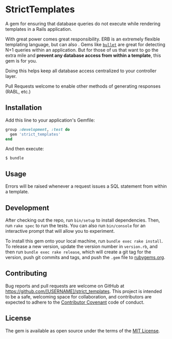 # StrictTemplates

A gem for ensuring that database queries do not execute while
rendering templates in a Rails application.

With great power comes great responsibility. ERB is an extremely flexible templating language, but can also . Gems like [`bullet`](https://github.com/flyerhzm/bullet) are great for detecting N+1 queries within an application. But for those of us that want to go the extra mile and **prevent any database access from within a template**, this gem is for you.

Doing this helps keep all database access centralized to your controller layer.

Pull Requests welcome to enable other methods of generating responses (RABL, etc.)

## Installation

Add this line to your application's Gemfile:

```ruby
group :development, :test do
  gem 'strict_templates'
end
```

And then execute:

    $ bundle

## Usage

Errors will be raised whenever a request issues a SQL statement from within a template.

## Development

After checking out the repo, run `bin/setup` to install dependencies. Then, run `rake spec` to run the tests. You can also run `bin/console` for an interactive prompt that will allow you to experiment.

To install this gem onto your local machine, run `bundle exec rake install`. To release a new version, update the version number in `version.rb`, and then run `bundle exec rake release`, which will create a git tag for the version, push git commits and tags, and push the `.gem` file to [rubygems.org](https://rubygems.org).

## Contributing

Bug reports and pull requests are welcome on GitHub at https://github.com/[USERNAME]/strict_templates. This project is intended to be a safe, welcoming space for collaboration, and contributors are expected to adhere to the [Contributor Covenant](http://contributor-covenant.org) code of conduct.


## License

The gem is available as open source under the terms of the [MIT License](http://opensource.org/licenses/MIT).


